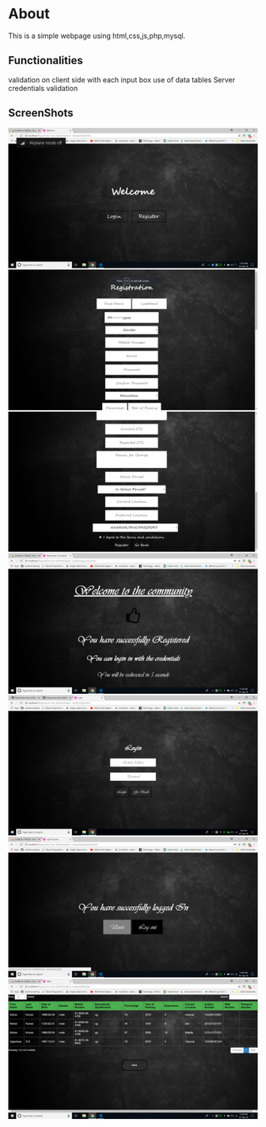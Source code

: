 # About
This  is a simple webpage using html,css,js,php,mysql.

## Functionalities
  validation on client side with each input box
  use of data tables
  Server credentials validation
  
 ## ScreenShots
 ![](screenshots/Screenshot%20(35).png)
 ![](screenshots/Screenshot%20(36).png)
 ![](screenshots/Screenshot%20(37).png)
 ![](screenshots/Screenshot%20(38).png)
 ![](screenshots/Screenshot%20(41).png)
 ![](screenshots/Screenshot%20(39).png)
 ![](screenshots/Screenshot%20(40).png)


 
 
